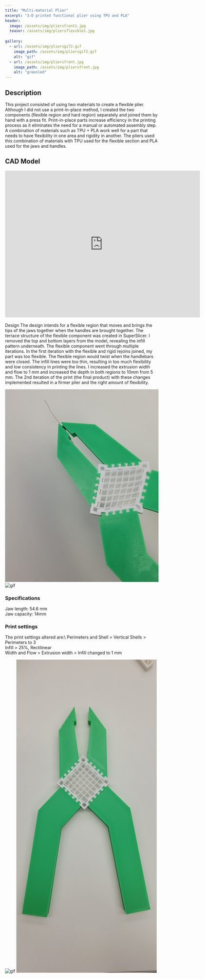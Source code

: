 ```yaml
---
title: "Multi-material Plier"
excerpt: "3-D printed functional plier using TPU and PLA" 
header:
  image: /assets/img/pliersfront1.jpg
  teaser: /assets/img/pliersflexible1.jpg

gallery:
  - url: /assets/img/pliersgif2.gif
    image_path: /assets/img/pliersgif2.gif
    alt: "gif"
  - url: /assets/img/pliersfront.jpg
    image_path: /assets/img/pliersfront.jpg
    alt: "greenled"
---
```


## Description
This project consisted of using two materials to create a flexible plier. Although I did not use a print-in-place method, I created the two components (flexible region and hard region) separately and joined them by hand with a press fit. Print-in-place parts increase efficiency in the printing process as it eliminates the need for a manual or automated assembly step. A combination of materials such as TPU + PLA work well for a part that needs to have flexibility in one area and rigidity in another. The pliers used this combination of materials with TPU used for the flexible section and PLA used for the jaws and handles. 

## CAD Model
<iframe src="https://vanderbilt643.autodesk360.com/shares/public/SH286ddQT78850c0d8a48658a79429332436?mode=embed" width="640" height="480" allowfullscreen="true" webkitallowfullscreen="true" mozallowfullscreen="true"  frameborder="0"></iframe>

Design
The design intends for a flexible region that moves and brings the tips of the jaws together when the handles are brought together. The terrace structure of the flexible component was created in SuperSlicer. I removed the top and bottom layers from the model, revealing the infill pattern underneath. The flexible component went through multiple iterations. In the first iteration with the flexible and rigid rejoins joined, my part was too flexible. The flexible region would twist when the handlebars were closed. The infill lines were too thin, resulting in too much flexibility and low consistency in printing the lines. I increased the extrusion width and flow to 1 mm and increased the depth in both regions to 10mm from 5 mm. The 2nd iteration of the print (the final product) with these changes implemented resulted in a firmer plier and the right amount of flexibility. 

![fleible](/assets/img/pliersflexible1.jpg)\
![gif](/assets/img/pliersgif2.gif)

### Specifications
Jaw length: 54.6 mm\
Jaw capacity: 14mm

### Print settings
The print settings altered are:\ 
Perimeters and Shell > Vertical Shells > Perimeters to 3\
Infill > 25%, Rectilinear\
Width and Flow > Extrusion width > Infill changed to 1 mm 

![gif](/assets/img/pliersgif2.gif)
![frontfacing](/assets/img/pliersfront.jpg)
